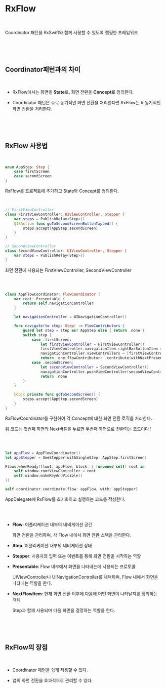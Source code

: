 # RxFlow

<br>

Coordinator 패턴을 RxSwift와 함께 사용할 수 있도록 랩핑한 프레임워크

<br><br><br>

## **Coordinator패턴과의 차이**

<br>

- RxFlow에서는 화면을 **State**로, 화면 전환을 **Concept**로 정의한다.

- Coordinator 패턴은 주로 동기적인 화면 전환을 처리한다면 RxFlow는 비동기적인 화면 전환을 처리한다.

<br><br><br>

## RxFlow 사용법

<br>

```swift
enum AppStep: Step {
    case firstScreen
    case secondScreen
}
```

RxFlow를 프로젝트에 추가하고 State와 Concept를 정의한다.

<br>

```swift
// FirstViewController
class FirstViewController: UIViewController, Stepper {
    var steps = PublishRelay<Step>()
    @IBAction func goToSecondScreenButtonTapped() {
        steps.accept(AppStep.secondScreen)
    }
}

// SecondViewController
class SecondViewController: UIViewController, Stepper {
    var steps = PublishRelay<Step>()
}
```

화면 전환에 사용되는 FirstViewController, SecondViewController

<br><br>

```swift
class AppFlowCoordinator: FlowCoordinator {
    var root: Presentable {
        return self.navigationController
    }

    let navigationController = UINavigationController()

    func navigate(to step: Step) -> FlowContributors {
        guard let step = step as? AppStep else { return .none }
        switch step {
            case .firstScreen:
                let firstViewController = FirstViewController()
                firstViewController.navigationItem.rightBarButtonItem = UIBarButtonItem(title: "Next", style: .plain, target: self, action: #selector(goToSecondScreen))
                navigationController.viewControllers = [firstViewController]
                return .one(flowContributor: .contribute(withNextPresentable: firstViewController, withNextStepper: firstViewController))
            case .secondScreen:
                let secondViewController = SecondViewController()
                navigationController.pushViewController(secondViewController, animated: true)
                return .none
        }
    }

    @objc private func goToSecondScreen() {
        steps.accept(AppStep.secondScreen)
    }
}

```

RxFlowCoordinator를 구현하여 각 Concept에 대한 화면 전환 로직을 처리한다.

위 코드는 첫번째 화면의 Next버튼을 누르면 두번째 화면으로 전환되는 코드이다 !

<br><br>

```swift
let appFlow = AppFlowCoordinator()
let appStepper = OneStepper(withSingleStep: AppStep.firstScreen)

Flows.whenReady(flow1: appFlow, block: { [unowned self] root in
    self.window.rootViewController = root
    self.window.makeKeyAndVisible()
})

self.coordinator.coordinate(flow: appFlow, with: appStepper)
```

AppDelegate에 RxFlow를 초기화하고 실행하는 코드를 작성한다.

<br><br>

- **Flow**: 어플리케이션 내부의 네비게이션 공간
    
    화면 전환을 관리하며, 각 Flow 내에서 화면 전환 스택을 관리한다.
    
- **Step**: 어플리케이션 내부의 네비게이션 상태
  
- **Stepper**: 사용자의 입력 또는 이벤트를 통해 화면 전환을 시작하는 역할
  
- **Presentable**: Flow 내부에서 화면을 나타내는데 사용되는 프로토콜
    
    UIViewController나 UINavigationController를 채택하며, Flow 내에서 화면을 나타내는 역할을 한다.
    
- **NextFlowItem**: 현재 화면 전환 이후에 다음에 어떤 화면이 나타날지를 정의하는 객체
    
    Step과 함께 사용되며 다음 화면을 결정하는 역할을 한다.

<br><br><br>
    

## RxFlow의 장점

<br>

- Coordinator 패턴을 쉽게 적용할 수 있다.

- 앱의 화면 전환을 효과적으로 관리할 수 있다.